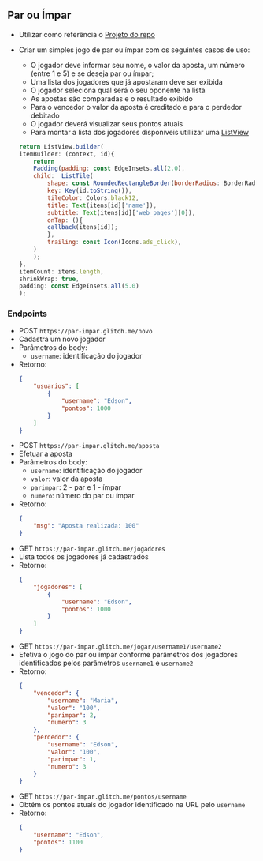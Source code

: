 ## Par ou Ímpar
- Utilizar como referência o [Projeto do repo](https://github.com/esensato/mobile-2025-01/tree/main/aula/par_impar)
- Criar um simples jogo de par ou ímpar com os seguintes casos de uso:
    - O jogador deve informar seu nome, o valor da aposta, um número (entre 1 e 5) e se deseja par ou ímpar;
    - Uma lista dos jogadores que já apostaram deve ser exibida
    - O jogador seleciona qual será o seu oponente na lista
    - As apostas são comparadas e o resultado exibido
    - Para o vencedor o valor da aposta é creditado e para o perdedor debitado
    - O jogador deverá visualizar seus pontos atuais
    - Para montar a lista dos jogadores disponíveis utillizar uma [ListView](https://api.flutter.dev/flutter/widgets/ListView-class.html)

    ```javascript
    return ListView.builder(
    itemBuilder: (context, id){
        return
        Padding(padding: const EdgeInsets.all(2.0),
        child:  ListTile(
            shape: const RoundedRectangleBorder(borderRadius: BorderRadius.all(Radius.circular(6))),
            key: Key(id.toString()),
            tileColor: Colors.black12,
            title: Text(itens[id]['name']),
            subtitle: Text(itens[id]['web_pages'][0]),
            onTap: (){
            callback(itens[id]);
            },
            trailing: const Icon(Icons.ads_click),
        )
        );
    },
    itemCount: itens.length,
    shrinkWrap: true,
    padding: const EdgeInsets.all(5.0)
    );
    ```
### Endpoints

- POST `https://par-impar.glitch.me/novo`
- Cadastra um novo jogador
- Parâmetros do body:
    - `username`: identificação do jogador
- Retorno:
    ```json
    {
        "usuarios": [
            {
                "username": "Edson",
                "pontos": 1000
            }
        ]
    }
    ```
- POST `https://par-impar.glitch.me/aposta`
- Efetuar a aposta
- Parâmetros do body:
    - `username`: identificação do jogador
    - `valor`: valor da aposta
    - `parimpar`: 2 - par e 1 - ímpar
    - `numero`: número do par ou ímpar
- Retorno:
    ```json
    {
        "msg": "Aposta realizada: 100"
    }
    ```
- GET `https://par-impar.glitch.me/jogadores`
- Lista todos os jogadores já cadastrados
- Retorno:
    ```json
    {
        "jogadores": [
            {
                "username": "Edson",
                "pontos": 1000
            }
        ]
    }
    ```
- GET `https://par-impar.glitch.me/jogar/username1/username2`
- Efetiva o jogo do par ou ímpar conforme parâmetros dos jogadores identificados pelos parâmetros `username1` e `username2`
- Retorno:
    ```json
    {
        "vencedor": {
            "username": "Maria",
            "valor": "100",
            "parimpar": 2,
            "numero": 3
        },
        "perdedor": {
            "username": "Edson",
            "valor": "100",
            "parimpar": 1,
            "numero": 3
        }
    }
    ```
- GET `https://par-impar.glitch.me/pontos/username`
- Obtém os pontos atuais do jogador identificado na URL pelo `username`
- Retorno:
    ```json
    {
        "username": "Edson",
        "pontos": 1100
    }
    ```
